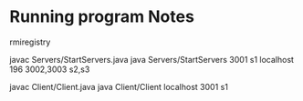 # Running program Notes

rmiregistry

javac Servers/StartServers.java
java Servers/StartServers 3001 s1 localhost 196 3002,3003 s2,s3

javac Client/Client.java
java Client/Client localhost 3001 s1
